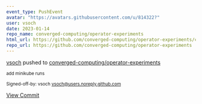 ```yaml
---
event_type: PushEvent
avatar: "https://avatars.githubusercontent.com/u/814322?"
user: vsoch
date: 2023-01-14
repo_name: converged-computing/operator-experiments
html_url: https://github.com/converged-computing/operator-experiments/commit/6b98b6c3cd500b456862b15558e8f519e9518f86
repo_url: https://github.com/converged-computing/operator-experiments
---
```


<a href='https://github.com/vsoch' target='_blank'>vsoch</a> pushed to <a href='https://github.com/converged-computing/operator-experiments' target='_blank'>converged-computing/operator-experiments</a>

<small>add minikube runs

Signed-off-by: vsoch <vsoch@users.noreply.github.com></small>

<a href='https://github.com/converged-computing/operator-experiments/commit/6b98b6c3cd500b456862b15558e8f519e9518f86' target='_blank'>View Commit</a>